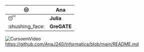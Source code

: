 | :unamused: | **Ana** |
| --- | --- |
| :sleeping: | **Julia** |
| :shushing\_face: | **GreGATE** 


![CursoemVideo](https://www.florence.edu.br/wp-content/uploads/2022/08/Imagem-Materia_Dia-do-Cachorro-600x400.png)
https://github.com/AnaJ240/Informatica/blob/main/README.md 
